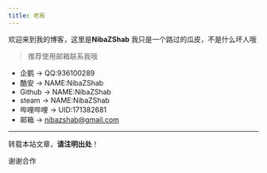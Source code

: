 ```yaml
---
title: 老板
---
```


欢迎来到我的博客，这里是**NibaZShab**
我只是一个路过的瓜皮，不是什么坏人哦

> 推荐使用邮箱联系我哦
> >  
- 企鹅 -> QQ:936100289
- 酷安 -> NAME:NibaZShab
- Github -> NAME:NibaZShab
- steam -> NAME:NibaZShab
- 哔哩哔哩 -> UID:171382681
- 邮箱 -> nibazshab@gmail.com

---

转载本站文章，**请注明出处**！

谢谢合作
